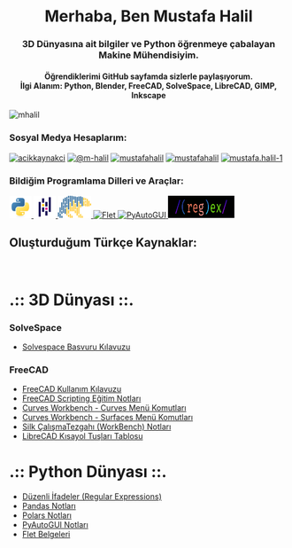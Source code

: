 <h1 align="center">Merhaba, Ben Mustafa Halil</h1>
<h3 align="center">3D Dünyasına ait bilgiler ve Python öğrenmeye çabalayan Makine Mühendisiyim.</h3>
<h4 align="center">Öğrendiklerimi GitHub sayfamda sizlerle paylaşıyorum. <br> İlgi Alanım: Python, Blender, FreeCAD, SolveSpace, LibreCAD, GIMP, Inkscape</h4>

<p align="left"> <img src="https://komarev.com/ghpvc/?username=mhalil&label=Profile%20views&color=0e75b6&style=flat" alt="mhalil" /> </p>

<h3 align="left">Sosyal Medya Hesaplarım:</h3>
<p align="left">
<a href="https://twitter.com/acikkaynakci" target="blank"><img align="center" src="https://raw.githubusercontent.com/rahuldkjain/github-profile-readme-generator/master/src/images/icons/Social/twitter.svg" alt="acikkaynakci" height="30" width="40" /></a>
<a href="https://medium.com/@m-halil" target="blank"><img align="center" src="https://raw.githubusercontent.com/rahuldkjain/github-profile-readme-generator/master/src/images/icons/Social/medium.svg" alt="@m-halil" height="30" width="40" /></a>
<a href="https://www.youtube.com/c/mustafahalil" target="blank"><img align="center" src="https://raw.githubusercontent.com/rahuldkjain/github-profile-readme-generator/master/src/images/icons/Social/youtube.svg" alt="mustafahalil" height="30" width="40" /></a>
<a href="https://www.artstation.com/mustafahalil" target="blank"><img align="center" src="https://seeklogo.com/images/A/artstation-logo-5765B1C358-seeklogo.com.png" alt="mustafahalil" height="30" width="33" /></a>
<a href="https://grabcad.com/mustafa.halil-1" target="blank"><img align="center" src="https://blog.grabcad.com/wp-content/uploads/2011/03/grabcad-logo-300x84.png" alt="mustafa.halil-1" height="30" width="100" /></a>
</p>

<h3 align="left">Bildiğim Programlama Dilleri ve Araçlar:</h3>
<p align="left"> 
  <a href="https://www.python.org" target="_blank" rel="noreferrer"> <img src="https://raw.githubusercontent.com/devicons/devicon/master/icons/python/python-original.svg" alt="python" width="40" height="40"/> </a> 
  <a href="https://pandas.pydata.org/" target="_blank" rel="noreferrer"> <img src="https://raw.githubusercontent.com/devicons/devicon/2ae2a900d2f041da66e950e4d48052658d850630/icons/pandas/pandas-original.svg" alt="pandas" width="40" height="40"/> </a>
  <a href="https://www.pola.rs/" target="_blank" rel="noreferrer"> <img src="https://raw.githubusercontent.com/pola-rs/polars-static/master/web/polars-logo-python.svg" alt="polars" width="60" height="40"/> </a>
  <a href="https://github.com/flet-dev" target="_blank" rel="noreferrer"> <img src="https://avatars.githubusercontent.com/u/102273996?s=280&v=4" alt="Flet" width="40" height="40"/> </a>
  <a href="https://github.com/asweigart/pyautogui" target="_blank" rel="noreferrer"> <img src="https://miro.medium.com/v2/resize:fit:1100/format:webp/1*3prQmOkDUBXbqxnK5VlY3Q.png" alt="PyAutoGUI" width="140" height="40"/> </a>
  <a href="https://docs.python.org/3/library/re.html" target="_blank" rel="noreferrer"> <img src="https://raw.githubusercontent.com/mhalil/Duzenli_ifadeler/main/img/regex.png" alt="RegEx" width="120" height="40"/> </a>

</p>


<h2 align="left">Oluşturduğum Türkçe Kaynaklar:</h3> <br>
<p align="left">

# .:: 3D Dünyası ::.
### SolveSpace
* [Solvespace Basvuru Kılavuzu](https://github.com/mhalil/Solvespace_basvuru_kilavuzu)

### FreeCAD
* [FreeCAD Kullanım Kılavuzu](https://github.com/mhalil/FreeCAD)
* [FreeCAD Scripting Eğitim Notları](https://mhalil.github.io/Freecad_scripting.html)
* [Curves Workbench - Curves Menü Komutları](https://mhalil.github.io/Freecad_curves_wb_curves.html)
* [Curves Workbench - Surfaces Menü Komutları ](https://mhalil.github.io/Freecad_curves_wb_surfaces.html)
* [Silk ÇalışmaTezgahı (WorkBench) Notları](https://github.com/mhalil/Silk_WB_Notlari)
* [LibreCAD Kısayol Tuşları Tablosu](https://github.com/mhalil/LibreCAD/blob/main/LibreCAD%20K%C4%B1sayol%20Tu%C5%9Flar%C4%B1.md)

# .:: Python Dünyası ::.
* [Düzenli İfadeler (Regular Expressions)](https://github.com/mhalil/Duzenli_ifadeler)
* [Pandas Notları](https://github.com/mhalil/Pandas_Notlari)
* [Polars Notları](https://github.com/mhalil/Polars_Notlari)
* [PyAutoGUI Notları](https://github.com/mhalil/PyAutoGUI)
* [Flet Belgeleri](https://github.com/mhalil/Flet_Belgeleri)

</p>
